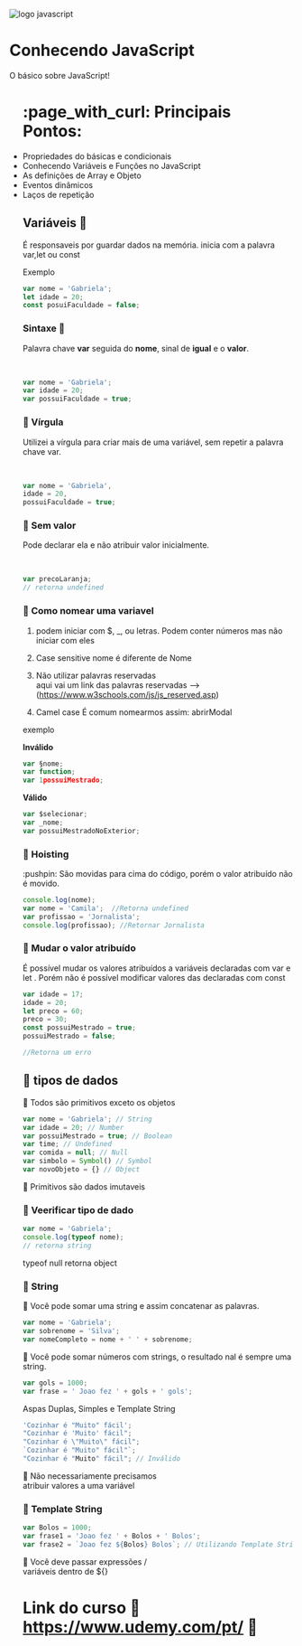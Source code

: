 

![logo javascript](https://cdn.iconscout.com/icon/free/png-256/javascript-2752148-2284965.png)


# Conhecendo JavaScript 
 O básico sobre JavaScript!

 <ul>
 	<h1> :page_with_curl: Principais Pontos:</h1>
 	<li>Propriedades do básicas e condicionais</li>
 	<li>Conhecendo Variáveis e Funções no JavaScript</li>
 	<li>As definições de Array e Objeto</li>
 	<li>Eventos dinâmicos</li>
 	<li>Laços de repetição</li>

##  Variáveis :triangular_flag_on_post:
É responsaveis por guardar dados na memória.
inicia com a palavra var,let ou const

<p>
Exemplo
</p>

~~~javascript
var nome = 'Gabriela';                      
let idade = 20;
const posuiFaculdade = false; 
~~~


### Sintaxe :triangular_flag_on_post:


Palavra chave **var** seguida do **nome**, sinal de **igual** e o **valor**.

</br>

~~~javascript
var nome = 'Gabriela';
var idade = 20;
var possuiFaculdade = true;
~~~

### :radio_button: Vírgula 
<p>
Utilizei a vírgula para criar mais de uma variável, sem repetir a
palavra chave var.</p>
</br>

~~~javascript
var nome = 'Gabriela',
idade = 20,
possuiFaculdade = true;
~~~
### :radio_button: Sem valor 
<p>
Pode  declarar ela e não atribuir valor inicialmente.
</p>
</br>

~~~javascript
var precoLaranja;
// retorna undefined
~~~

### :radio_button: Como nomear uma variavel 

1. podem iniciar com $, _, ou letras.
Podem conter números mas não iniciar com eles

2. Case sensitive
nome é diferente de Nome

3. Não utilizar palavras reservadas</br>
aqui vai um link das palavras reservadas --> (https://www.w3schools.com/js/js_reserved.asp)

4. Camel case
É comum nomearmos assim: abrirModal

<p>
exemplo
</p>

__Inválido__
~~~javascript
var §nome;
var function;
var 1possuiMestrado;
~~~
__Válido__
~~~javascript
var $selecionar;
var _nome;
var possuiMestradoNoExterior;
~~~

### :radio_button: Hoisting 
<p>
:pushpin: São movidas para cima do código, porém o valor atribuído não é
movido.
</p>

~~~javascript
console.log(nome);
var nome = 'Camila';  //Retorna undefined
var profissao = 'Jornalista';
console.log(profissao); //Retornar Jornalista
~~~

### :radio_button: Mudar o valor atribuído 
<p>É possível mudar os valores atribuídos a variáveis declaradas com
var e let . Porém não é possível modificar valores das declaradas com const</p>

~~~javascript
var idade = 17;
idade = 20;
let preco = 60;
preco = 30;
const possuiMestrado = true;
possuiMestrado = false;

//Retorna um erro
~~~

## :radio_button: tipos de dados 

:pushpin: Todos são primitivos exceto os objetos

~~~javascript
var nome = 'Gabriela'; // String
var idade = 20; // Number
var possuiMestrado = true; // Boolean
var time; // Undefined
var comida = null; // Null
var simbolo = Symbol() // Symbol
var novoObjeto = {} // Object
~~~
:pushpin: Primitivos são dados imutaveis 

### :radio_button: Veerificar tipo de dado 

~~~javascript
var nome = 'Gabriela';
console.log(typeof nome);
// retorna string
~~~
typeof null  retorna object

### :radio_button: String 

:pushpin: Você pode somar uma string e assim concatenar as palavras.

~~~javascript
var nome = 'Gabriela';
var sobrenome = 'Silva';
var nomeCompleto = nome + ' ' + sobrenome;
~~~
:pushpin: Você pode somar números com strings, o resultado nal é sempre uma string.
~~~javascript
var gols = 1000;
var frase = ' Joao fez ' + gols + ' gols';
~~~

Aspas Duplas, Simples e Template String

~~~javascript
'Cozinhar é "Muito" fácil';
"Cozinhar é 'Muito' fácil";
"Cozinhar é \"Muito\" fácil";
`Cozinhar é "Muito" fácil"`;
"Cozinhar é "Muito" fácil"; // Inválido
~~~

 :pushpin: Não necessariamente precisamos </br>
atribuir valores a uma variável

### :radio_button: Template String 

~~~javascript
var Bolos = 1000;
var frase1 = 'Joao fez ' + Bolos + ' Bolos';
var frase2 = `Joao fez ${Bolos} Bolos`; // Utilizando Template String
~~~

:pushpin: Você deve passar expressões / <br>
variáveis dentro de ${}

# Link do curso :link: <https://www.udemy.com/pt/> :link: <h1> 



 

